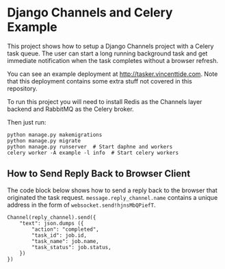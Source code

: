 # Django Channels and Celery Example

This project shows how to setup a Django Channels project with a Celery task queue. The user can start a long running background task and get immediate notification when the task completes without a browser refresh.

You can see an example deployment at <http://tasker.vincenttide.com>. Note that this deployment contains some extra stuff not covered in this repository.

To run this project you will need to install Redis as the Channels layer backend and RabbitMQ as the Celery broker.

Then just run:

```
python manage.py makemigrations
python manage.py migrate
python manage.py runserver  # Start daphne and workers
celery worker -A example -l info  # Start celery workers
```

## How to Send Reply Back to Browser Client
The code block below shows how to send a reply back to the browser that originated the task request. `message.reply_channel.name` contains a unique address in the form of `websocket.send!hjnsMbQPiefT`.
```
Channel(reply_channel).send({
    "text": json.dumps ({
        "action": "completed",
        "task_id": job.id,
        "task_name": job.name,
        "task_status": job.status,
    })
})
```
